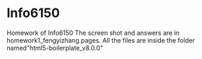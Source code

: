 # Info6150
 Homework of Info6150
The screen shot and answers are in homework1_fengyizhang.pages. All the files are inside the folder named"html5-boilerplate_v8.0.0"
